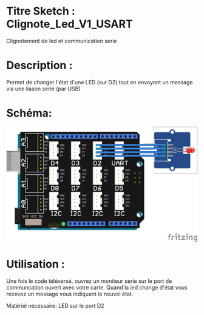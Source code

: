 # Titre Sketch : Clignote_Led_V1_USART
Clignotement de led et communication serie
# Description :

Permet de changer l'état d'une LED (sur D2) tout en envoyant un message via une liason serie (par USB)

# Schéma: 

![Schéma](https://raw.githubusercontent.com/JustinMartinDev/ProjetArduino_C/master/Clignote_Led_V1_USART/schema_arduino.png)

# Utilisation :

Une fois le code téléversé, ouvrez un moniteur serie sur le port de communcation ouvert avec votre carte. Quand la led change d'état vous recevez un message vous indiquant le nouvel état.

Matériel nécessaire:
LED sur le port D2

